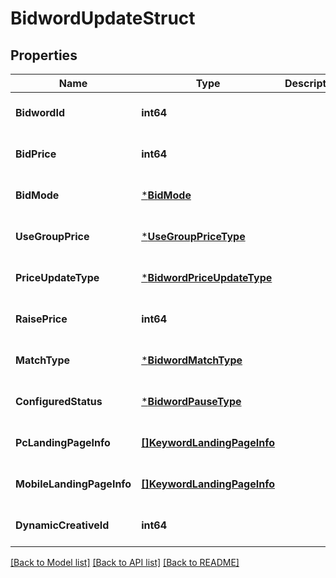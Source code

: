 # BidwordUpdateStruct

## Properties
Name | Type | Description | Notes
------------ | ------------- | ------------- | -------------
**BidwordId** | **int64** |  | [optional] [default to null]
**BidPrice** | **int64** |  | [optional] [default to null]
**BidMode** | [***BidMode**](BidMode.md) |  | [optional] [default to null]
**UseGroupPrice** | [***UseGroupPriceType**](UseGroupPriceType.md) |  | [optional] [default to null]
**PriceUpdateType** | [***BidwordPriceUpdateType**](BidwordPriceUpdateType.md) |  | [optional] [default to null]
**RaisePrice** | **int64** |  | [optional] [default to null]
**MatchType** | [***BidwordMatchType**](BidwordMatchType.md) |  | [optional] [default to null]
**ConfiguredStatus** | [***BidwordPauseType**](BidwordPauseType.md) |  | [optional] [default to null]
**PcLandingPageInfo** | [**[]KeywordLandingPageInfo**](keyword_landing_page_info.md) |  | [optional] [default to null]
**MobileLandingPageInfo** | [**[]KeywordLandingPageInfo**](keyword_landing_page_info.md) |  | [optional] [default to null]
**DynamicCreativeId** | **int64** |  | [optional] [default to null]

[[Back to Model list]](../README.md#documentation-for-models) [[Back to API list]](../README.md#documentation-for-api-endpoints) [[Back to README]](../README.md)


